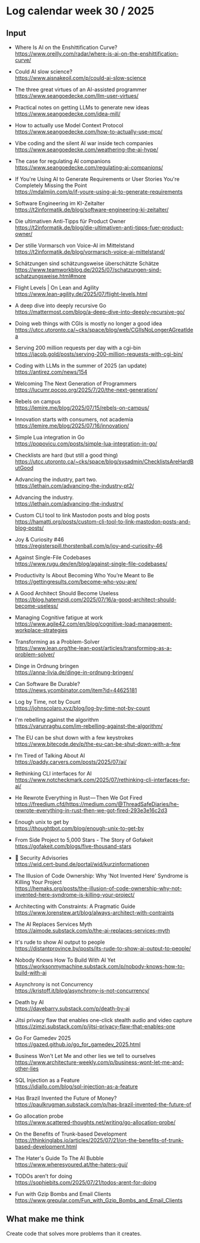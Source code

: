 # Log calendar week 30 / 2025


## Input
- Where Is AI on the Enshittification Curve?<br>https://www.oreilly.com/radar/where-is-ai-on-the-enshittification-curve/
- Could AI slow science?<br>https://www.aisnakeoil.com/p/could-ai-slow-science
- The three great virtues of an AI-assisted programmer<br>https://www.seangoedecke.com/llm-user-virtues/
- Practical notes on getting LLMs to generate new ideas<br>https://www.seangoedecke.com/idea-mill/
- How to actually use Model Context Protocol<br>https://www.seangoedecke.com/how-to-actually-use-mcp/
- Vibe coding and the silent AI war inside tech companies<br>https://www.seangoedecke.com/weathering-the-ai-hype/
- The case for regulating AI companions<br>https://www.seangoedecke.com/regulating-ai-companions/
- If You're Using AI to Generate Requirements or User Stories You're Completely Missing the Point<br>https://mdalmijn.com/p/if-youre-using-ai-to-generate-requirements
- Software Engineering im KI-Zeitalter<br>https://t2informatik.de/blog/software-engineering-ki-zeitalter/
- Die ultimativen Anti-Tipps für Product Owner<br>https://t2informatik.de/blog/die-ultimativen-anti-tipps-fuer-product-owner/
- Der stille Vormarsch von Voice-AI im Mittelstand<br>https://t2informatik.de/blog/vormarsch-voice-ai-mittelstand/
- Schätzungen sind schätzungsweise überschätzte Schätze<br>https://www.teamworkblog.de/2025/07/schatzungen-sind-schatzungsweise.html#more
- Flight Levels | On Lean and Agility<br>https://www.lean-agility.de/2025/07/flight-levels.html
- A deep dive into deeply recursive Go<br>https://mattermost.com/blog/a-deep-dive-into-deeply-recursive-go/
- Doing web things with CGIs is mostly no longer a good idea<br>https://utcc.utoronto.ca/~cks/space/blog/web/CGIIsNoLongerAGreatIdea
- Serving 200 million requests per day with a cgi-bin<br>https://jacob.gold/posts/serving-200-million-requests-with-cgi-bin/
- Coding with LLMs in the summer of 2025 (an update)<br>https://antirez.com/news/154
- Welcoming The Next Generation of Programmers<br>https://lucumr.pocoo.org/2025/7/20/the-next-generation/
- Rebels on campus<br>https://lemire.me/blog/2025/07/15/rebels-on-campus/
- Innovation starts with consumers, not academia<br>https://lemire.me/blog/2025/07/16/innovation/
- Simple Lua integration in Go<br>https://popovicu.com/posts/simple-lua-integration-in-go/
- Checklists are hard (but still a good thing)<br>https://utcc.utoronto.ca/~cks/space/blog/sysadmin/ChecklistsAreHardButGood
- Advancing the industry, part two.<br>https://lethain.com/advancing-the-industry-pt2/
- Advancing the industry.<br>https://lethain.com/advancing-the-industry/
- Custom CLI tool to link Mastodon posts and blog posts<br>https://hamatti.org/posts/custom-cli-tool-to-link-mastodon-posts-and-blog-posts/
- Joy & Curiosity #46<br>https://registerspill.thorstenball.com/p/joy-and-curiosity-46
- Against Single-File Codebases<br>https://www.rugu.dev/en/blog/against-single-file-codebases/
- Productivity Is About Becoming Who You’re Meant to Be<br>https://gettingresults.com/become-who-you-are/
- A Good Architect Should Become Useless<br>https://blog.hatemzidi.com/2025/07/16/a-good-architect-should-become-useless/
- Managing Cognitive fatigue at work<br>https://www.agile42.com/en/blog/cognitive-load-management-workplace-strategies
- Transforming as a Problem-Solver<br>https://www.lean.org/the-lean-post/articles/transforming-as-a-problem-solver/
- Dinge in Ordnung bringen<br>https://anna-livia.de/dinge-in-ordnung-bringen/


- Can Software Be Durable?<br>https://news.ycombinator.com/item?id=44625181
- Log by Time, not by Count<br>https://johnscolaro.xyz/blog/log-by-time-not-by-count


- I'm rebelling against the algorithm<br>https://varunraghu.com/im-rebelling-against-the-algorithm/
- The EU can be shut down with a few keystrokes<br>https://www.bitecode.dev/p/the-eu-can-be-shut-down-with-a-few
- I’m Tired of Talking About AI<br>https://paddy.carvers.com/posts/2025/07/ai/
- Rethinking CLI interfaces for AI<br>https://www.notcheckmark.com/2025/07/rethinking-cli-interfaces-for-ai/

- He Rewrote Everything in Rust — Then We Got Fired<br>https://freedium.cfd/https://medium.com/@ThreadSafeDiaries/he-rewrote-everything-in-rust-then-we-got-fired-293e3e16c2d3

- Enough unix to get by<br>https://thoughtbot.com/blog/enough-unix-to-get-by

- From Side Project to 5,000 Stars - The Story of Gofakeit<br>https://gofakeit.com/blogs/five-thousand-stars

- :memo: Security Advisories<br>https://wid.cert-bund.de/portal/wid/kurzinformationen

- The Illusion of Code Ownership: Why 'Not Invented Here' Syndrome is Killing Your Project<br>https://hemaks.org/posts/the-illusion-of-code-ownership-why-not-invented-here-syndrome-is-killing-your-project/
- Architecting with Constraints: A Pragmatic Guide<br>https://www.lorenstew.art/blog/always-architect-with-contraints
- The AI Replaces Services Myth<br>https://aimode.substack.com/p/the-ai-replaces-services-myth

- It's rude to show AI output to people<br>https://distantprovince.by/posts/its-rude-to-show-ai-output-to-people/
- Nobody Knows How To Build With AI Yet<br>https://worksonmymachine.substack.com/p/nobody-knows-how-to-build-with-ai
- Asynchrony is not Concurrency<br>https://kristoff.it/blog/asynchrony-is-not-concurrency/
- Death by AI<br>https://davebarry.substack.com/p/death-by-ai

- Jitsi privacy flaw that enables one-click stealth audio and video capture<br>https://zimzi.substack.com/p/jitsi-privacy-flaw-that-enables-one
- Go For Gamedev 2025<br>https://gazed.github.io/go_for_gamedev_2025.html
- Business Won't Let Me and other lies we tell to ourselves<br>https://www.architecture-weekly.com/p/business-wont-let-me-and-other-lies
- SQL Injection as a Feature<br>https://idiallo.com/blog/sql-injection-as-a-feature
- Has Brazil Invented the Future of Money?<br>https://paulkrugman.substack.com/p/has-brazil-invented-the-future-of
- Go allocation probe<br>https://www.scattered-thoughts.net/writing/go-allocation-probe/
- On the Benefits of Trunk-based Development<br>https://thinkinglabs.io/articles/2025/07/21/on-the-benefits-of-trunk-based-development.html
- The Hater's Guide To The AI Bubble<br>https://www.wheresyoured.at/the-haters-gui/
- TODOs aren’t for doing<br>https://sophiebits.com/2025/07/21/todos-arent-for-doing

- Fun with Gzip Bombs and Email Clients<br>https://www.grepular.com/Fun_with_Gzip_Bombs_and_Email_Clients



## What make me think
Create code that solves more problems than it creates.
